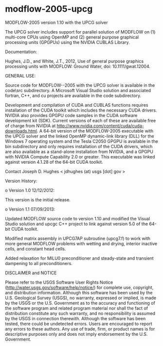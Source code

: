 modflow-2005-upcg
=================

MODFLOW-2005 version 1.10 with the UPCG solver

The UPCG solver includes support for parallel solution of MODFLOW on 
(1) multi-core CPUs using OpenMP and (2) general purpose graphical
processing units (GPGPUs) using the NVIDIA CUBLAS Library.


Documentation:

Hughes, J.D., and White, J.T., 2012, Use of general purpose graphics processing units with MODFLOW: Ground Water, doi: 10.1111/gwat.12004.


GENERAL USE:

Source code for MODFLOW--2005 with the UPCG solver is available in the code\src subdirectory. A Microsoft Visual Studio solution and associated fortran, C++, and cu projects are available in the code subdirectory.

Development and compilation of CUDA and CUBLAS functions requires installation of the CUDA toolkit which includes the necessary CUDA drivers. NVIDIA also provides GPGPU code samples in the CUDA software development kit (SDK). Current versions of each of these are available free of charge from NVIDIA at http://www.nvidia.com/content/cuda/cuda-downloads.html. A 64-bit version of the MODFLOW-2005 executable with the UPCG solver and the linked OpenMP dynamic-link library (DLL) for the Windows 7 operating system and the Tesla C2050 GPGPU is available in the bin subdirectory and only requires installation of the CUDA drivers, which are also available as a stand-alone installation from NVIDIA, and a GPGPU with NVIDIA Compute Capability 2.0 or greater. This executable was linked against version 4.1.28 of the 64-bit CUDA toolkit.

Contact Joseph D. Hughes < jdhughes (at) usgs [dot] gov >


Version History:

o Version 1.0 12/12/2012:

This version is the initial release. 

o Version 1.1 07/09/2013:

Updated MODFLOW source code to version 1.10 and modified the Visual Studio solution and upcgc C++ project to link against version 5.0 of the 64-bit CUDA toolkit. 

Modified matrix assembly in UPCG7AP subroutine (upcg7.f) to work with more general MODFLOW problems with wetting and drying, interior inactive cells, and constant head cells.

Added relaxation for MILU0 preconditioner and steady-state and transient dampening to all preconditioners.


DISCLAIMER and NOTICE

Please refer to the USGS Software User Rights Notice (http://water.usgs.gov/software/help/notice/) for complete use, copyright, and distribution information. Although this software has been used by the U.S. Geological Survey (USGS), no warranty, expressed or implied, is made by the USGS or the U.S. Government as to the accuracy and functioning of the software program and related program material nor shall the fact of distribution constitute any such warranty, and no responsibility is assumed by the USGS in connection therewith.  Although the software has been tested, there could be undetected errors. Users are encouraged to report any errors to these authors.  Any use of trade, firm, or product names is for descriptive purposes only and does not imply endorsement by the U.S. Government.

